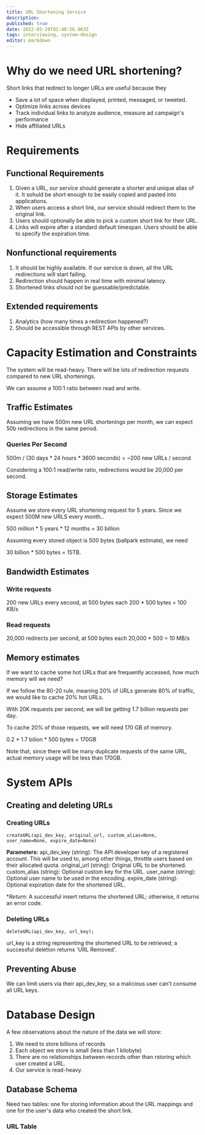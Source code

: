 ```yaml
---
title: URL Shortening Service
description: 
published: true
date: 2022-03-29T02:40:56.963Z
tags: interviewing, system-design
editor: markdown
---
```


# Why do we need URL shortening?
Short links that redirect to longer URLs are useful because they 
- Save a lot of space when displayed, printed, messaged, or tweeted. 
- Optimize links across devices
- Track individual links to analyze audience, measure ad campaign's performance
- Hide affiliated URLs

# Requirements
## Functional Requirements
1. Given a URL, our service should generate a shorter and unique alias of it. It sohuld be short enough to be easily copied and pasted into applications.
2. When users access a short link, our service should redirect them to the original link.
3. Users should optionally be able to pick a custom short link for their URL.
4. Links will expire after a standard default timespan. Users should be able to specify the expiration time.

## Nonfunctional requirements
1. It should be highly available. If our service is down, all the URL redirections will start failing.
2. Redirection should happen in real time with minimal latency.
3. Shortened links should not be guessable/predictable.

## Extended requirements
1. Analytics (how many times a redirection happened?)
2. Should be accessible through REST APIs by other services.

# Capacity Estimation and Constraints
The system will be read-heavy. There will be lots of redirection requests compared to new URL shortenings. 

We can assume a 100:1 ratio between read and write.

## Traffic Estimates
Assuming we have 500m new URL shortenings per month, we can expect 50b redirections in the same period. 

### Queries Per Second
500m / (30 days * 24 hours * 3600 seconds) = ~200 new URLs / second

Considering a 100:1 read/write ratio, redirections would be 20,000 per second.

## Storage Estimates
Assume we store every URL shortening request for 5 years. Since we expect 500M new URLS every month..

500 million * 5 years * 12 months = 30 billion 

Assuming every stored object is 500 bytes (ballpark estimate), we need

30 billion * 500 bytes = 15TB.

## Bandwidth Estimates
### Write requests
200 new URLs every second, at 500 bytes each
200 * 500 bytes = 100 KB/s

### Read requests
20,000 redirects per second, at 500 bytes each
20,000 * 500 = 10 MB/s

## Memory estimates
If we want to cache some hot URLs that are frequently accessed, how much memory will we need?

If we follow the 80-20 rule, meaning 20% of URLs generate 80% of traffic, we would like to cache 20% hot URLs. 

With 20K requests per second, we will be getting 1.7 billion requests per day. 

To cache 20% of those requests, we will need 170 GB of memory. 

0.2 * 1.7 bilion * 500 bytes = 170GB

Note that, since there will be many duplicate requests of the same URL, actual memory usage will be less than 170GB.

# System APIs
## Creating and deleting URLs
### Creating URLs
```
createURL(api_dev_key, original_url, custom_alias=None, user_name=None, expire_date=None)
```
**Parameters:**
api_dev_key (string): The API developer key of a registered account. This will be used to, among other things, throttle users based on their allocated quota.
original_url (string): Original URL to be shortened.
custom_alias (string): Optional custom key for the URL.
user_name (string): Optional user name to be used in the encoding.
expire_date (string): Optional expiration date for the shortened URL.

**Return*:
A successful insert returns the shortened URL; otherwise, it returns an error code.

### Deleting URLs
```
deleteURL(api_dev_key, url_key);
```
url_key is a string representing the shortened URL to be retrieved; a successful deletion returns 'URL Removed'.

## Preventing Abuse
We can limit users via their api_dev_key, so a malicious user can't consume all URL keys. 

# Database Design
A few observations about the nature of the data we will store:
1. We need to store billions of records
2. Each object we store is small (less than 1 kilobyte)
3. There are no relationships between records other than rstoring which user created a URL.
4. Our service is read-heavy.

## Database Schema
Need two tables: one for storing information about the URL mappings and one for the user's data who created the short link. 
### URL Table
